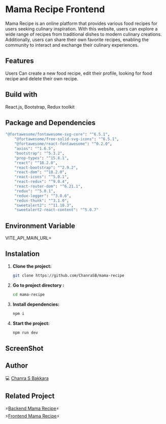 # Mama Recipe Frontend 
Mama Recipe is an online platform that provides various food recipes for users seeking culinary inspiration. With this website, users can explore a wide range of recipes from traditional dishes to modern culinary creations. Additionally, users can share their own favorite recipes, enabling the community to interact and exchange their culinary experiences.

## Features
Users Can create a new food recipe, edit their profile, looking for food recipe and delete their own recipe.

## Build with
React.js, Bootstrap, Redux toolkit

## Package and Dependencies
```bash
"@fortawesome/fontawesome-svg-core": "^6.5.1",
    "@fortawesome/free-solid-svg-icons": "^6.5.1",
    "@fortawesome/react-fontawesome": "^0.2.0",
    "axios": "^1.6.5",
    "bootstrap": "^5.3.2",
    "prop-types": "^15.8.1",
    "react": "^18.2.0",
    "react-bootstrap": "^2.9.2",
    "react-dom": "^18.2.0",
    "react-icons": "^5.0.1",
    "react-redux": "^9.0.4",
    "react-router-dom": "^6.21.1",
    "redux": "^5.0.1",
    "redux-logger": "^3.0.6",
    "redux-thunk": "^3.1.0",
    "sweetalert2": "^11.10.3",
    "sweetalert2-react-content": "^5.0.7"
```

## Environment Variable

VITE_API_MAIN_URL= 

## Instalation
1. **Clone the project:**
   ```sh
   git clone https://github.com/ChanraSB/mama-recipe

2. **Go to project directory :**
   ```sh
   cd mama-recipe

3. **Install dependencies:**
   ```sh
   npm i
4. **Start the project:**
   ```sh
   npm run dev
## ScreenShot

## Author
💻 [Chanra S Bakkara](https://github.com/ChanraSB)

## Related Project
⚡[Backend Mama Recipe](https://github.com/ChanraSB/chanra-s-bakkara)⚡<br>
⚡[Frontend Mama Recipe](https://github.com/ChanraSB/mama-recipe)⚡


